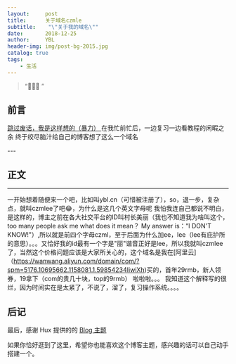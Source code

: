 ```yaml
---
layout:     post
title:      关于域名czmle
subtitle:    "\"关于我的域名\""
date:       2018-12-25
author:     YBL
header-img: img/post-bg-2015.jpg
catalog: true
tags:
    - 生活
---
```


> “🙉🙉🙉 ”


## 前言
[跳过废话，我是这样想的（暴力） ](#build) 
在我忙前忙后，一边复习一边看教程的闲暇之余
终于绞尽脑汁给自己的博客想了这么一个域名




<p id = "build"></p>
---

## 正文

---


一开始想着随便来一个吧，比如叫ybl.cn（可惜被注册了），so，退一步，复杂点，就叫czmlee了吧😂，为什么是这几个英文字母呢
我怕我连自己都说不明白，是这样的，博主之前在各大社交平台的ID叫村长美丽（我也不知道我为啥叫这个，too many people ask me what does it mean？
My answer is：“I DON'T KNOW!"）,所以就是前四个字母czml，至于后面为什么加ee，lee（lee有庇护所的意思）。。。又恰好我的id最有一个字是"丽"谐音正好是lee，所以我就叫czmlee了，当然这个价格问题应该是大家所关心的，这个域名是我在[阿里云]（https://wanwang.aliyun.com/domain/com/?spm=5176.10695662.1158081.1.59854234IiwiXh)买的，首年29rmb，新人领券，19拿下（com的贵几十块，top的9rmb）
啦啦啦。。。
我知道这个解释写的很烂，因为时间实在是太紧了，不说了，溜了，复习操作系统。。。。


## 后记

最后，感谢 Hux 提供的的 [Blog 主题](https://github.com/Huxpro/huxpro.github.io)

如果你恰好逛到了这里，希望你也能喜欢这个博客主题，感兴趣的话可以自己动手搭建一个。



